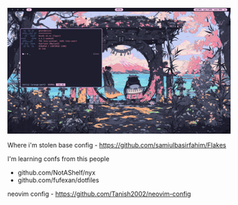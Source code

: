 <p align="center">
  <img src="assets/screenshot.png"/>
</p>

Where i'm stolen base config - https://github.com/samiulbasirfahim/Flakes

I'm learning confs from this people

- github.com/NotAShelf/nyx
- github.com/fufexan/dotfiles

neovim config - https://github.com/Tanish2002/neovim-config
